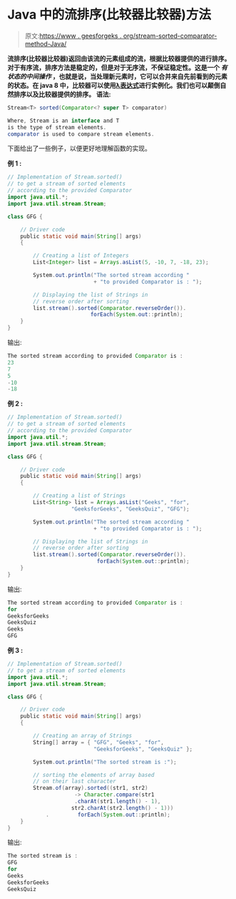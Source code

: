 # Java 中的流排序(比较器比较器)方法

> 原文:[https://www . geesforgeks . org/stream-sorted-comparator-method-Java/](https://www.geeksforgeeks.org/stream-sorted-comparator-comparator-method-java/)

**流排序(比较器比较器)**返回由该流的元素组成的流，根据比较器提供的**进行排序。对于有序流，排序方法是稳定的，但是对于无序流，不保证稳定性。这是一个 ***有状态的中间操作*** ，也就是说，当处理新元素时，它可以合并来自先前看到的元素的状态。在 java 8 中，比较器可以使用[λ表达式](https://www.geeksforgeeks.org/lambda-expressions-java-8/)进行实例化。我们也可以颠倒自然排序以及比较器提供的排序。
**语法:****

```java
Stream<T> sorted(Comparator<? super T> comparator)

Where, Stream is an interface and T
is the type of stream elements.
comparator is used to compare stream elements.

```

下面给出了一些例子，以便更好地理解函数的实现。

**例 1 :**

```java
// Implementation of Stream.sorted()
// to get a stream of sorted elements
// according to the provided Comparator
import java.util.*;
import java.util.stream.Stream;

class GFG {

    // Driver code
    public static void main(String[] args)
    {

        // Creating a list of Integers
        List<Integer> list = Arrays.asList(5, -10, 7, -18, 23);

        System.out.println("The sorted stream according "
                           + "to provided Comparator is : ");

        // Displaying the list of Strings in
        // reverse order after sorting
        list.stream().sorted(Comparator.reverseOrder()).
                          forEach(System.out::println);
    }
}
```

输出:

```java
The sorted stream according to provided Comparator is : 
23
7
5
-10
-18

```

**例 2 :**

```java
// Implementation of Stream.sorted()
// to get a stream of sorted elements
// according to the provided Comparator
import java.util.*;
import java.util.stream.Stream;

class GFG {

    // Driver code
    public static void main(String[] args)
    {

        // Creating a list of Strings
        List<String> list = Arrays.asList("Geeks", "for",
                    "GeeksforGeeks", "GeeksQuiz", "GFG");

        System.out.println("The sorted stream according "
                           + "to provided Comparator is : ");

        // Displaying the list of Strings in
        // reverse order after sorting
        list.stream().sorted(Comparator.reverseOrder()).
                            forEach(System.out::println);
    }
}
```

输出:

```java
The sorted stream according to provided Comparator is : 
for
GeeksforGeeks
GeeksQuiz
Geeks
GFG

```

**例 3 :**

```java
// Implementation of Stream.sorted()
// to get a stream of sorted elements
import java.util.*;
import java.util.stream.Stream;

class GFG {

    // Driver code
    public static void main(String[] args)
    {

        // Creating an array of Strings
        String[] array = { "GFG", "Geeks", "for",
                           "GeeksforGeeks", "GeeksQuiz" };

        System.out.println("The sorted stream is :");

        // sorting the elements of array based
        // on their last character
        Stream.of(array).sorted((str1, str2)
                     -> Character.compare(str1
                     .charAt(str1.length() - 1),
                    str2.charAt(str2.length() - 1)))
            .         forEach(System.out::println);
    }
}
```

输出:

```java
The sorted stream is :
GFG
for
Geeks
GeeksforGeeks
GeeksQuiz

```